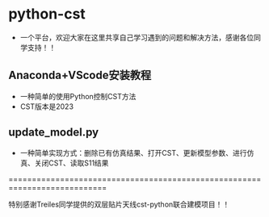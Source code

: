 # python-cst
- 一个平台，欢迎大家在这里共享自己学习遇到的问题和解决方法，感谢各位同学支持！！

## Anaconda+VScode安装教程
- 一种简单的使用Python控制CST方法
- CST版本是2023

## update_model.py
- 一种简单实现方式：删除已有仿真结果、打开CST、更新模型参数、进行仿真、关闭CST、读取S11结果

===========================================================================

特别感谢Treiles同学提供的双层贴片天线cst-python联合建模项目！！
